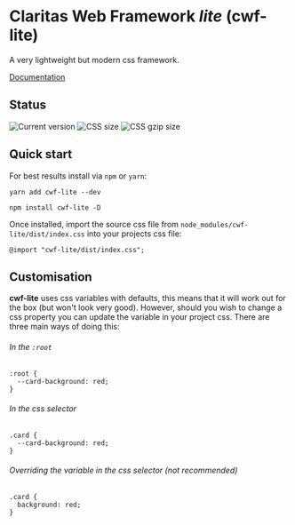 # Claritas Web Framework _lite_ (cwf-lite)

A very lightweight but modern css framework.

[Documentation](https://davidbrooksio.github.io/cwf-lite-docs/)

## Status

![Current version](https://badgen.net/badge/Version/1.2.1/green)
![CSS size](https://badgen.net/badge/CSS%20size/227.18%20kB/yellow)
![CSS gzip size](https://badgen.net/badge/CSS%20gzip%20size/21.65%20kB/green)

## Quick start

For best results install via `npm` or `yarn`:

```
yarn add cwf-lite --dev
```

```
npm install cwf-lite -D
```

Once installed, import the source css file from `node_modules/cwf-lite/dist/index.css` into your projects css file:

```
@import "cwf-lite/dist/index.css";
```

## Customisation

**cwf-lite** uses css variables with defaults, this means that it will work out for the box (but won't look very good). However, should you wish to change a css property you can update the variable in your project css. There are three main ways of doing this:

###### In the `:root`

```
:root {
  --card-background: red;
}
```

###### In the css selector

```
.card {
  --card-background: red;
}
```

###### Overriding the variable in the css selector (not recommended)

```
.card {
  background: red;
}
```

